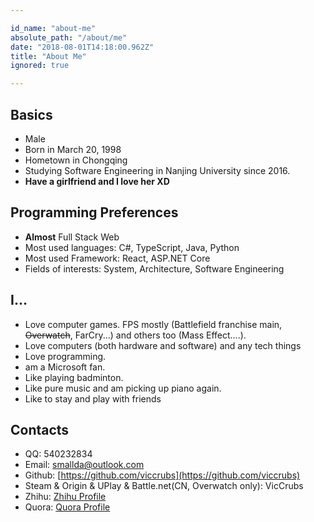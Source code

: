 ```yaml
---

id_name: "about-me"
absolute_path: "/about/me"
date: "2018-08-01T14:18:00.962Z"
title: "About Me"
ignored: true

---
```


## Basics

- Male
- Born in March 20, 1998
- Hometown in Chongqing
- Studying Software Engineering in Nanjing University since 2016.
- **Have a girlfriend and I love her XD**

## Programming Preferences

- **Almost** Full Stack Web
- Most used languages: C#, TypeScript, Java, Python
- Most used Framework: React, ASP.NET Core
- Fields of interests: System, Architecture, Software Engineering

## I...

- Love computer games. FPS mostly (Battlefield franchise main, ~~Overwatch~~, FarCry...) and others too (Mass Effect....).
- Love computers (both hardware and software) and any tech things
- Love programming.
- am a Microsoft fan.
- Like playing badminton.
- Like pure music and am picking up piano again.
- Like to stay and play with friends


## Contacts

- QQ: 540232834
- Email: [smallda@outlook.com](mailto:smallda@outlook.com)
- Github: [https://github.com/viccrubs](https://github.com/viccrubs)
- Steam & Origin & UPlay & Battle.net(CN, Overwatch only): VicCrubs
- Zhihu: [Zhihu Profile](https://zhihu.com/people/VicCrubs)
- Quora: [Quora Profile](https://www.quora.com/profile/Chen-Junda-3)
